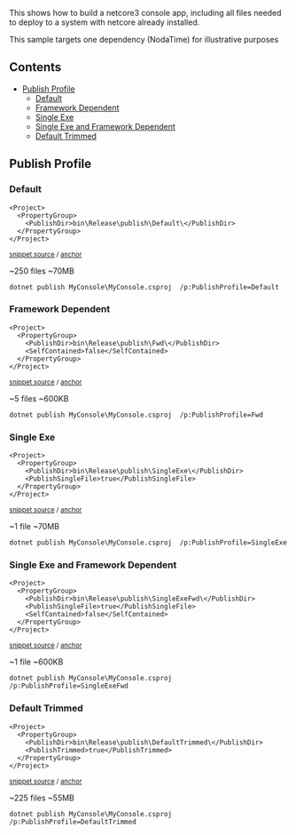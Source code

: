 <!--
GENERATED FILE - DO NOT EDIT
This file was generated by [MarkdownSnippets](https://github.com/SimonCropp/MarkdownSnippets).
Source File: /readme.source.md
To change this file edit the source file and then run MarkdownSnippets.
-->

This shows how to build a netcore3 console app, including all files needed to deploy to a system with netcore already installed.

This sample targets one dependency (NodaTime) for illustrative purposes

<!-- toc -->
## Contents

  * [Publish Profile](#publish-profile)
    * [Default](#default)
    * [Framework Dependent](#framework-dependent)
    * [Single Exe](#single-exe)
    * [Single Exe and Framework Dependent](#single-exe-and-framework-dependent)
    * [Default Trimmed](#default-trimmed)
<!-- endtoc -->



## Publish Profile


### Default

<!-- snippet: Default.pubxml -->
<a id='snippet-Default.pubxml'/></a>
```pubxml
<Project>
  <PropertyGroup>
    <PublishDir>bin\Release\publish\Default\</PublishDir>
  </PropertyGroup>
</Project>
```
<sup>[snippet source](/src/MyConsole/Properties/PublishProfiles/Default.pubxml#L1-L5) / [anchor](#snippet-Default.pubxml)</sup>
<!-- endsnippet -->

~250 files
~70MB

```
dotnet publish MyConsole\MyConsole.csproj  /p:PublishProfile=Default
```


### Framework Dependent

<!-- snippet: Fwd.pubxml -->
<a id='snippet-Fwd.pubxml'/></a>
```pubxml
<Project>
  <PropertyGroup>
    <PublishDir>bin\Release\publish\Fwd\</PublishDir>
    <SelfContained>false</SelfContained>
  </PropertyGroup>
</Project>
```
<sup>[snippet source](/src/MyConsole/Properties/PublishProfiles/Fwd.pubxml#L1-L6) / [anchor](#snippet-Fwd.pubxml)</sup>
<!-- endsnippet -->

~5 files
~600KB

```
dotnet publish MyConsole\MyConsole.csproj  /p:PublishProfile=Fwd
```


### Single Exe

<!-- snippet: SingleExe.pubxml -->
<a id='snippet-SingleExe.pubxml'/></a>
```pubxml
<Project>
  <PropertyGroup>
    <PublishDir>bin\Release\publish\SingleExe\</PublishDir>
    <PublishSingleFile>true</PublishSingleFile>
  </PropertyGroup>
</Project>
```
<sup>[snippet source](/src/MyConsole/Properties/PublishProfiles/SingleExe.pubxml#L1-L6) / [anchor](#snippet-SingleExe.pubxml)</sup>
<!-- endsnippet -->

~1 file
~70MB

```
dotnet publish MyConsole\MyConsole.csproj  /p:PublishProfile=SingleExe
```


### Single Exe and Framework Dependent

<!-- snippet: SingleExeFwd.pubxml -->
<a id='snippet-SingleExeFwd.pubxml'/></a>
```pubxml
<Project>
  <PropertyGroup>
    <PublishDir>bin\Release\publish\SingleExeFwd\</PublishDir>
    <PublishSingleFile>true</PublishSingleFile>
    <SelfContained>false</SelfContained>
  </PropertyGroup>
</Project>
```
<sup>[snippet source](/src/MyConsole/Properties/PublishProfiles/SingleExeFwd.pubxml#L1-L7) / [anchor](#snippet-SingleExeFwd.pubxml)</sup>
<!-- endsnippet -->

~1 file
~600KB

```
dotnet publish MyConsole\MyConsole.csproj  /p:PublishProfile=SingleExeFwd
```


### Default Trimmed

<!-- snippet: DefaultTrimmed.pubxml -->
<a id='snippet-DefaultTrimmed.pubxml'/></a>
```pubxml
<Project>
  <PropertyGroup>
    <PublishDir>bin\Release\publish\DefaultTrimmed\</PublishDir>
    <PublishTrimmed>true</PublishTrimmed>
  </PropertyGroup>
</Project>
```
<sup>[snippet source](/src/MyConsole/Properties/PublishProfiles/DefaultTrimmed.pubxml#L1-L6) / [anchor](#snippet-DefaultTrimmed.pubxml)</sup>
<!-- endsnippet -->

~225 files
~55MB

```
dotnet publish MyConsole\MyConsole.csproj  /p:PublishProfile=DefaultTrimmed
```

